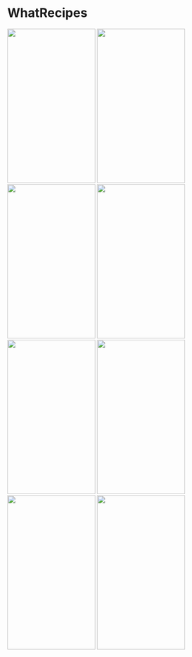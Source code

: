 # WhatRecipes

<img src="http://i.imgur.com/Z41vQrL.jpg" width="200" height="350" />
<img src="http://i.imgur.com/g53Du53.png" width="200" height="350" />
<img src="http://i.imgur.com/W1Ujqjr.png" width="200" height="350" />
<img src="http://i.imgur.com/PYeoGsU.png" width="200" height="350" />
<img src="http://i.imgur.com/qVZYsPZ.png" width="200" height="350" />
<img src="http://i.imgur.com/rjFu2bW.png" width="200" height="350" />
<img src="http://i.imgur.com/6HqUfP1.png" width="200" height="350" />
<img src="http://i.imgur.com/d4BPAuu.png" width="200" height="350" />






